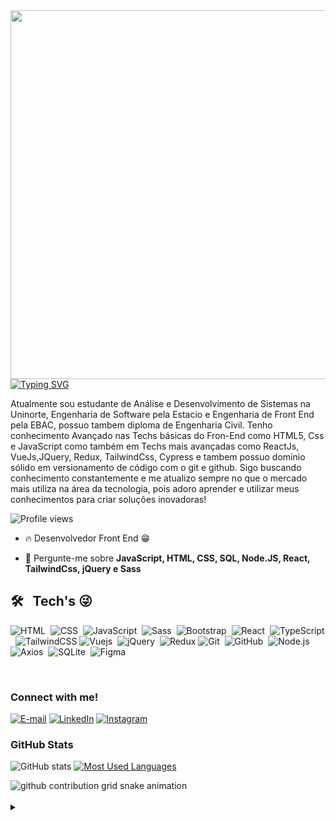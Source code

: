 <img align="right" height="590em" src="https://raw.githubusercontent.com/gist/LopesA95/fe67eb3a5794edd949becf0e62e88380/raw/62bed68da7d44b38a1e49a20da7cb44c062917b7/githubcard.svg"/>

[![Typing SVG](https://readme-typing-svg.demolab.com?font=Fira+Code&pause=1000&color=F7483D&random=false&width=500&lines=Ol%C3%A1%2C+me+chamo+Anderson+Lopes!+)](https://git.io/typing-svg)

<p align="left">Atualmente sou estudante de Análise e Desenvolvimento de Sistemas na Uninorte, Engenharia de Software pela Estacio e Engenharia de Front End pela EBAC, possuo tambem diploma de Engenharia Civil.
Tenho conhecimento Avançado nas Techs básicas do Fron-End como HTML5, Css e JavaScript como também em Techs mais avançadas como ReactJs, VueJs,JQuery, Redux, TailwindCss, Cypress e tambem possuo dominio sólido em versionamento de código com o git e github. 
Sigo buscando conhecimento constantemente e me atualizo sempre no que o mercado mais utiliza na área da tecnologia, pois adoro aprender e utilizar meus conhecimentos para criar soluções inovadoras!

<p align="left"> <img src="https://komarev.com/ghpvc/?username=lopesa95&color=orange" alt="Profile views" /> </p>

</details>

- 🔥 Desenvolvedor Front End 😁

- 💬 Pergunte-me sobre **JavaScript, HTML, CSS, SQL, Node.JS, React, TailwindCss, jQuery e Sass**



## 🛠 &nbsp; Tech's 😜

![HTML](https://img.shields.io/badge/HTML5-E34F26?style=for-the-badge&logo=html5&logoColor=white)&nbsp;
![CSS](https://img.shields.io/badge/CSS3-1572B6?style=for-the-badge&logo=css3&logoColor=white)&nbsp;
![JavaScript](https://img.shields.io/badge/JavaScript-323330?style=for-the-badge&logo=javascript&logoColor=F7DF1E)&nbsp;
![Sass](https://img.shields.io/badge/Sass-CC6699?style=for-the-badge&logo=sass&logoColor=white)&nbsp;
![Bootstrap](https://img.shields.io/badge/Bootstrap-563D7C?style=for-the-badge&logo=bootstrap&logoColor=white)&nbsp;
![React](https://img.shields.io/badge/React-20232A?style=for-the-badge&logo=react&logoColor=61DAFB)&nbsp;
![TypeScript](https://img.shields.io/badge/Typescript-20232A?style=for-the-badge&logo=typescript&logoColor=61DAFB)&nbsp;
![TailwindCSS](https://img.shields.io/badge/tailwindcss-%2338B2AC.svg?style=for-the-badge&logo=tailwind-css&logoColor=white)
![Vuejs](https://img.shields.io/badge/Vue%20js-35495E?style=for-the-badge&logo=vuedotjs&logoColor=4FC08D)&nbsp;
![jQuery](https://img.shields.io/badge/jQuery-0769AD?style=for-the-badge&logo=jquery&logoColor=white)&nbsp;
![Redux](https://img.shields.io/badge/redux-%23593d88.svg?style=for-the-badge&logo=redux&logoColor=white)
![Git](https://img.shields.io/badge/GIT-E44C30?style=for-the-badge&logo=git&logoColor=white)&nbsp;
![GitHub](https://img.shields.io/badge/GitHub-100000?style=for-the-badge&logo=github&logoColor=white)&nbsp;
![Node.js](https://img.shields.io/badge/Node%20js-339933?style=for-the-badge&logo=nodedotjs&logoColor=white)&nbsp;
![Axios](https://img.shields.io/badge/axios-671ddf?&style=for-the-badge&logo=axios&logoColor=white)&nbsp;
![SQLite](https://img.shields.io/badge/Sqlite-003B57?style=for-the-badge&logo=sqlite&logoColor=white)&nbsp;
![Figma](https://img.shields.io/badge/figma-%23F24E1E.svg?style=for-the-badge&logo=figma&logoColor=white)

<br>

<h3 align="left">Connect with me!</h3>

[![E-mail](https://img.shields.io/badge/-Email-000?style=for-the-badge&logo=microsoft-outlook&logoColor=FF5733&color:FFF)](mailto:developes.anderson@gmail.com)
[![LinkedIn](https://img.shields.io/badge/-LinkedIn-000?style=for-the-badge&logo=linkedin&logoColor=FF5733&color:FFF)](https://www.linkedin.com/in/andersonloopzdev/)
[![Instagram](https://img.shields.io/badge/-Instagram-000?style=for-the-badge&logo=instagram&logoColor=FF5733&color:FFF)](https://www.instagram.com/_dev.lops/)

<h3>GitHub Stats</h3>

![GitHub stats](https://github-readme-stats-git-masterrstaa-rickstaa.vercel.app/api?username=lopesa95&hide_title=true&show_icons=true&include_all_commits=false&count_private=true&line_height=25&hide=issues&bg_color=000&title_color=FF5733&text_color=FFF&border_radius=3&border_color=FF5733&icon_color=FF5733&theme=jolly)
[![Most Used Languages](https://github-readme-stats-git-masterrstaa-rickstaa.vercel.app/api/top-langs/?username=mari4souza&line_height=10&card_width=290&layout=compact&hide_title=false&count_private=true&langs_count=4&show_icons=true&title_color=FF00F6&hide=html,css&bg_color=000&text_color=FF5733&border_radius=3&border_color=FF5733&count_private=true)](https://github.com/mari4souza/github-readme-stats)
<br>


<picture>
  <source media="(prefers-color-scheme: dark)" srcset="https://raw.githubusercontent.com/LopesA95/LopesA95/output/github-contribution-grid-snake-dark.svg">
  <source media="(prefers-color-scheme: light)" srcset="https://raw.githubusercontent.com/LopesA95/LopesA95/output/github-contribution-grid-snake.svg">
  <img alt="github contribution grid snake animation" src="https://raw.githubusercontent.com/LopesA95/LopesA95/output/github-contribution-grid-snake.svg">
</picture>
<br><br>



<details align="left">
  <summary></summary>  
  <div align="right"><a href="https://github.com/lopesa95">LopesA95/a>.</div>

<p>Um dia sem tentar é um dia perdido. 👣</p>
<!--

<!--

Here are some ideas to get you started:

- 🔭 I’m currently working on ...
- 🌱 I’m currently learning ...
- 👯 I’m looking to collaborate on ...
- 🤔 I’m looking for help with ...
- 💬 Ask me about ...
- 📫 How to reach me: ...
- 😄 Pronouns: ...
- ⚡ Fun fact: ...
-->

